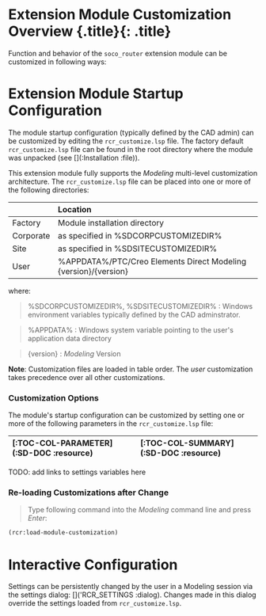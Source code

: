 # Extension Module Customization Overview {.title}{: .title}

Function and behavior of the `soco_router` extension module can be customized in following ways:

# Extension Module Startup Configuration

The module startup configuration (typically defined by the CAD admin) can be customized by
editing the `rcr_customize.lsp` file.
The factory default `rcr_customize.lsp` file can be found
in the root directory where the module was unpacked (see [](:Installation :file)).

This extension module fully supports the _Modeling_ multi-level customization architecture.
The `rcr_customize.lsp` file can be placed into one or more of the following directories:

|           | Location                                                        |
| :-------  | :-------------------------------------------------------------  |
| Factory   | Module installation directory                                   |
| Corporate | as specified in %SDCORPCUSTOMIZEDIR%                            |
| Site      | as specified in %SDSITECUSTOMIZEDIR%                            |
| User      | %APPDATA%/PTC/Creo Elements Direct Modeling {version}/{version} |

where:

> %SDCORPCUSTOMIZEDIR%, %SDSITECUSTOMIZEDIR%
> :   Windows environment variables typically defined by the CAD adminstrator.

> %APPDATA%
> :   Windows system variable pointing to the user's application data directory

> {version}
> :   _Modeling_ Version

**Note**: Customization files are loaded in table order. The _user_ customization takes
precedence over all other customizations.

### Customization Options

The module's startup configuration can be customized by setting one or
more of the following parameters in the `rcr_customize.lsp` file:

| [:TOC-COL-PARAMETER](:SD-DOC :resource) | [:TOC-COL-SUMMARY](:SD-DOC :resource) |
| :---------------------------------------| :------------------------------------ |
TODO: add links to settings variables here

### Re-loading Customizations after Change

> Type following command into the _Modeling_ command line and press _Enter_:

~~~ lisp
(rcr:load-module-customization)
~~~

# Interactive Configuration

Settings can be persistently changed by the user in a Modeling session via the
settings dialog: []('RCR_SETTINGS :dialog). Changes made in this
dialog override the settings loaded from `rcr_customize.lsp`.
